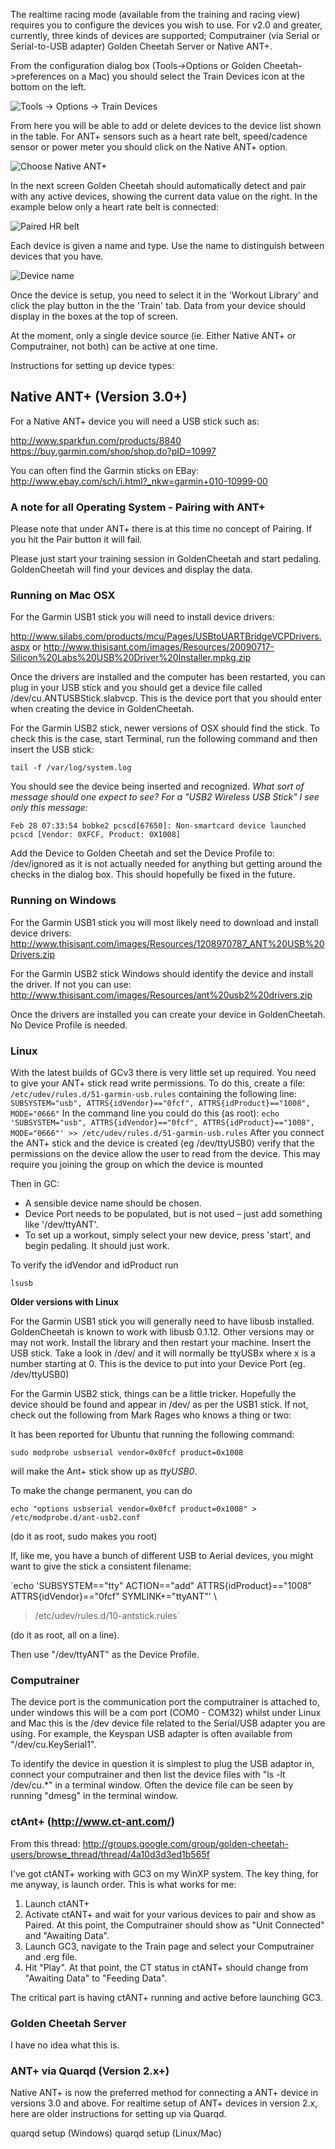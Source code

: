 The realtime racing mode (available from the training and racing view) requires you to configure the devices you wish to use. For v2.0 and greater, currently, three kinds of devices are supported; Computrainer (via Serial or Serial-to-USB adapter) Golden Cheetah Server or Native ANT+.

From the configuration dialog box (Tools->Options or Golden Cheetah->preferences on a Mac) you should select the Train Devices icon at the bottom on the left. 

![Tools -> Options -> Train Devices](https://raw.github.com/dhague/GoldenCheetah/master/doc/web/Tools_Options_TrainDevices.png)

From here you will be able to add or delete devices to the device list shown in the table. 
For ANT+ sensors such as a heart rate belt, speed/cadence sensor or power meter you should click on the Native ANT+ option.

![Choose Native ANT+](https://raw.github.com/dhague/GoldenCheetah/master/doc/web/AddNativeAnt.png)

In the next screen Golden Cheetah should automatically detect and pair with any active devices, showing the current data value on the right. In the example below only a heart rate belt is connected:

![Paired HR belt](https://raw.github.com/dhague/GoldenCheetah/master/doc/web/PairedHR.png)

Each device is given a name and type. Use the name to distinguish between devices that you have. 

![Device name](https://raw.github.com/dhague/GoldenCheetah/master/doc/web/NameConfig.png)

Once the device is setup, you need to select it in the 'Workout Library' and click the play button in the the 'Train' tab. Data from your device should display in the boxes at the top of screen.

At the moment, only a single device source (ie. Either Native ANT+ or Computrainer, not both) can be active at one time.

Instructions for setting up device types:

## Native ANT+ (Version 3.0+)
For a Native ANT+ device you will need a USB stick such as:

http://www.sparkfun.com/products/8840
https://buy.garmin.com/shop/shop.do?pID=10997

You can often find the Garmin sticks on EBay:
http://www.ebay.com/sch/i.html?_nkw=garmin+010-10999-00

### A note for all Operating System - Pairing with ANT+
Please note that under ANT+ there is at this time no concept of Pairing. If you hit the Pair button it will fail.

Please just start your training session in GoldenCheetah and start pedaling.
GoldenCheetah will find your devices and display the data.

### Running on Mac OSX
For the Garmin USB1 stick you will need to install device drivers:

http://www.silabs.com/products/mcu/Pages/USBtoUARTBridgeVCPDrivers.aspx
or
http://www.thisisant.com/images/Resources/20090717-Silicon%20Labs%20USB%20Driver%20Installer.mpkg.zip

Once the drivers are installed and the computer has been restarted, you can plug in your USB stick and you should get a device file called /dev/cu.ANTUSBStick.slabvcp. This is the device port that you should enter when creating the device in GoldenCheetah.

For the Garmin USB2 stick, newer versions of OSX should find the stick.
To check this is the case, start Terminal, run the following command and then insert the USB stick:

`tail -f /var/log/system.log`

You should see the device being inserted and recognized.  *What sort of message should one expect to see? For a "USB2 Wireless USB Stick" I see only this message:*

    Feb 28 07:33:54 bobke2 pcscd[67650]: Non-smartcard device launched pcscd [Vendor: 0XFCF, Product: 0X1008]

Add the Device to Golden Cheetah and set the Device Profile to: /dev/ignored as it is not actually needed for anything but getting around the checks in the dialog box. This should hopefully be fixed in the future.

### Running on Windows
For the Garmin USB1 stick you will most likely need to download and install device drivers:
http://www.thisisant.com/images/Resources/1208970787_ANT%20USB%20Drivers.zip

For the Garmin USB2 stick Windows should identify the device and install the driver. If not you can use:
http://www.thisisant.com/images/Resources/ant%20usb2%20drivers.zip

Once the drivers are installed you can create your device in GoldenCheetah. No Device Profile is needed.

### Linux

With the latest builds of GCv3 there is very little set up required.
You need to give your ANT+ stick read write permissions.
To do this, create a file:
`/etc/udev/rules.d/51-garmin-usb.rules`
containing the following line:
`SUBSYSTEM="usb", ATTRS{idVendor}=="0fcf", ATTRS{idProduct}=="1008", MODE="0666"` 
In the command line you could do this (as root):
`echo 'SUBSYSTEM="usb", ATTRS{idVendor}=="0fcf", ATTRS{idProduct}=="1008", MODE="0666"' >> /etc/udev/rules.d/51-garmin-usb.rules`
After you connect the ANT+ stick and the device is created (eg /dev/ttyUSB0) verify that the permissions on the device allow the user to read from the device. This may require you joining the group on which the device is mounted

Then in GC:

* A sensible device name should be chosen.
* Device Port needs to be populated, but is not used – just add something like '/dev/ttyANT'.
* To set up a workout, simply select your new device, press 'start', and begin pedaling. It should just work.

To verify the idVendor and idProduct run

`lsusb`

**Older versions with Linux**

For the Garmin USB1 stick you will generally need to have libusb installed. GoldenCheetah is known to work with libusb 0.1.12. Other versions may or may not work. Install the library and then restart your machine. Insert the USB stick. Take a look in /dev/ and it will normally be ttyUSBx where x is a number starting at 0. This is the device to put into your Device Port (eg. /dev/ttyUSB0)

For the Garmin USB2 stick, things can be a little tricker. Hopefully the device should be found and appear in /dev/ as per the USB1 stick. If not, check out the following from Mark Rages who knows a thing or two:

It has been reported for Ubuntu that running the following command: 

`sudo modprobe usbserial vendor=0x0fcf product=0x1008`

will make the Ant+ stick show up as _ttyUSB0_.

To make the change permanent, you can do 

`echo "options usbserial vendor=0x0fcf product=0x1008" > /etc/modprobe.d/ant-usb2.conf`

(do it as root, sudo makes you root) 

If, like me, you have a bunch of different USB to Aerial devices, you might want to give the stick a consistent filename:
 
`echo 'SUBSYSTEM=="tty" ACTION=="add" ATTRS{idProduct}=="1008" ATTRS{idVendor}=="0fcf" SYMLINK+="ttyANT"' \
> /etc/udev/rules.d/10-antstick.rules`

(do it as root, all on a line).
 
Then use "/dev/ttyANT" as the Device Profile.

### Computrainer

The device port is the communication port the computrainer is attached to, under windows this will be a com port (COM0 - COM32) whilst under Linux and Mac this is the /dev device file related to the Serial/USB adapter you are using. For example, the Keyspan USB adapter is often available from "/dev/cu.KeySerial1".

To identify the device in question it is simplest to plug the USB adaptor in, connect your computrainer and then list the device files with "ls -lt /dev/cu.*" in a terminal window. Often the device file can be seen by running "dmesg" in the terminal window.

### ctAnt+ (http://www.ct-ant.com/)

From this thread: http://groups.google.com/group/golden-cheetah-users/browse_thread/thread/4a10d3d3ed1b565f

I've got ctANT+ working with GC3 on my WinXP system. The key thing, for me anyway, is launch order. This is what works for me:

1. Launch ctANT+
1. Activate ctANT+ and wait for your various devices to pair and show as Paired. At this point, the Computrainer should show as "Unit Connected" and "Awaiting Data".
1. Launch GC3, navigate to the Train page and select your Computrainer and .erg file.
1. Hit "Play". At that point, the CT status in ctANT+ should change from "Awaiting Data" to "Feeding Data".

The critical part is having ctANT+ running and active before launching GC3.

### Golden Cheetah Server

I have no idea what this is.

### ANT+ via Quarqd (Version 2.x+)

Native ANT+ is now the preferred method for connecting a ANT+ device in versions 3.0 and above.
For realtime setup of ANT+ devices in version 2.x, here are older instructions for setting up via Quarqd.

quarqd setup (Windows)
quarqd setup (Linux/Mac)